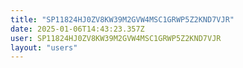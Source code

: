 ```yaml
---
title: "SP11824HJ0ZV8KW39M2GVW4MSC1GRWP5Z2KND7VJR"
date: 2025-01-06T14:43:23.357Z
user: SP11824HJ0ZV8KW39M2GVW4MSC1GRWP5Z2KND7VJR
layout: "users"
---
```

    
